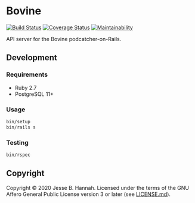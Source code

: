 # Bovine

[![Build Status](https://travis-ci.com/bovine-app/bovine-api.svg?branch=trunk)](https://travis-ci.com/bovine-app/bovine-api)
[![Coverage Status](https://coveralls.io/repos/github/bovine-app/bovine-api/badge.svg?branch=trunk)](https://coveralls.io/github/bovine-app/bovine-api?branch=trunk)
[![Maintainability](https://api.codeclimate.com/v1/badges/4fb972c103167b33eff3/maintainability)](https://codeclimate.com/github/bovine-app/bovine-api/maintainability)

API server for the Bovine podcatcher-on-Rails.

## Development

### Requirements

- Ruby 2.7
- PostgreSQL 11+

### Usage

```bash
bin/setup
bin/rails s
```

### Testing

```bash
bin/rspec
```

## Copyright

Copyright © 2020 Jesse B. Hannah. Licensed under the terms of the GNU Affero
General Public License version 3 or later (see [LICENSE.md](LICENSE.md)).
